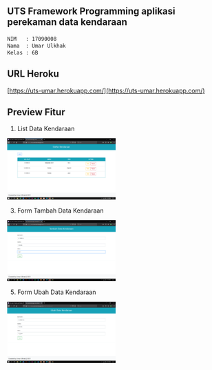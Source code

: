 ## UTS Framework Programming aplikasi perekaman data kendaraan

    NIM   : 17090008
    Nama  : Umar Ulkhak
    Kelas : 6B
  
## URL Heroku
[https://uts-umar.herokuapp.com/](https://uts-umar.herokuapp.com/)

## Preview Fitur

1) List Data Kendaraan

<p>
  <img src="https://github.com/umarulkhak/uts-umar/blob/master/img/list.png" width=50% />
</p>

3) Form Tambah Data Kendaraan

<p>
  <img src="https://github.com/umarulkhak/uts-umar/blob/master/img/add.png" width=50% />
</p>

5) Form Ubah Data Kendaraan

<p>
  <img src="https://github.com/umarulkhak/uts-umar/blob/master/img/Edit.png" width=50% />
</p>
